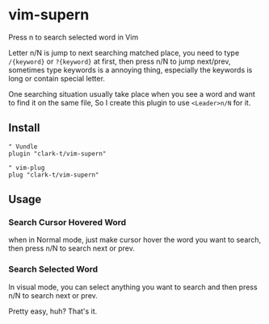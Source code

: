 # vim-supern

Press n to search selected word in Vim

Letter n/N is jump to next searching matched place, you need to type
`/{keyword}` or `?{keyword}` at first, then press n/N to jump next/prev,
sometimes type keywords is a annoying thing, especially the keywords is
long or contain special letter.

One searching situation usually take place when you see a word and want to find it on the same file, So I create this plugin to use `<Leader>n/N` for it.

## Install

```vimscript
" Vundle
plugin "clark-t/vim-supern"

" vim-plug
plug "clark-t/vim-supern"
```

## Usage

### Search Cursor Hovered Word

when in Normal mode, just make cursor hover the word you want to search,
then press <Leader>n/N to search next or prev.

### Search Selected Word

In visual mode, you can select anything you want to search and then
press <Leader>n/N to search next or prev.

Pretty easy, huh? That's it.
